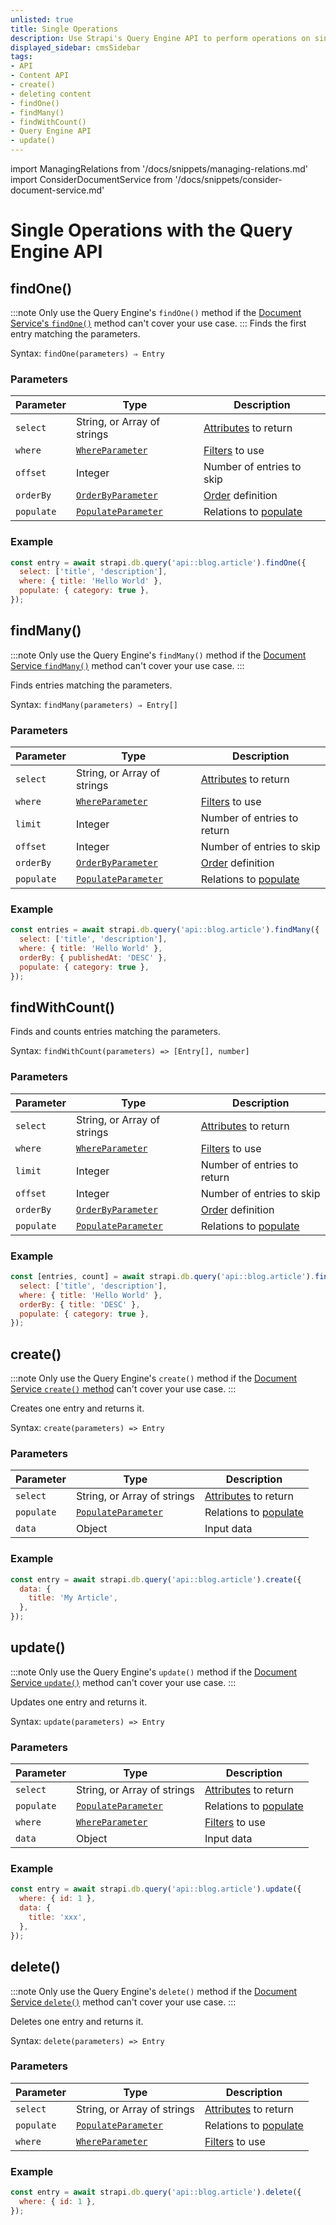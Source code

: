 ```yaml
---
unlisted: true
title: Single Operations
description: Use Strapi's Query Engine API to perform operations on single entries.
displayed_sidebar: cmsSidebar
tags:
- API
- Content API
- create()
- deleting content
- findOne()
- findMany()
- findWithCount()
- Query Engine API
- update()
---
```


import ManagingRelations from '/docs/snippets/managing-relations.md'
import ConsiderDocumentService from '/docs/snippets/consider-document-service.md'

# Single Operations with the Query Engine API

<ConsiderDocumentService />

## findOne()

:::note
 Only use the Query Engine's `findOne()` method if the [Document Service's `findOne()`](/cms/api/document-service#findone) method can't cover your use case.
:::
Finds the first entry matching the parameters.

Syntax: `findOne(parameters) ⇒ Entry`

### Parameters

| Parameter  | Type   | Description   |
| ---------- | -------------- | --------- |
| `select`   | String, or Array of strings | [Attributes](/cms/backend-customization/models#model-attributes) to return |
| `where`    | [`WhereParameter`](/cms/api/query-engine/filtering/) | [Filters](/cms/api/query-engine/filtering/) to use   |
| `offset`   | Integer   | Number of entries to skip   |
| `orderBy`  | [`OrderByParameter`](/cms/api/query-engine/order-pagination/) | [Order](/cms/api/query-engine/order-pagination/) definition |
| `populate` | [`PopulateParameter`](/cms/api/query-engine/populating/) | Relations to [populate](/cms/api/query-engine/populating/) |

### Example

```js
const entry = await strapi.db.query('api::blog.article').findOne({
  select: ['title', 'description'],
  where: { title: 'Hello World' },
  populate: { category: true },
});
```

## findMany()

:::note
 Only use the Query Engine's `findMany()` method if the [Document Service `findMany()`](/cms/api/document-service#findmany) method can't cover your use case.
:::

Finds entries matching the parameters.

Syntax: `findMany(parameters) ⇒ Entry[]`

### Parameters

| Parameter | Type                           | Description                                |
| --------- | ------------------------------ | ------------------------------------------ |
| `select`   | String, or Array of strings | [Attributes](/cms/backend-customization/models#model-attributes) to return |
| `where`    | [`WhereParameter`](/cms/api/query-engine/filtering/)  | [Filters](/cms/api/query-engine/filtering/) to use |
| `limit`   | Integer  | Number of entries to return  |
| `offset`   | Integer  | Number of entries to skip |
| `orderBy`  | [`OrderByParameter`](/cms/api/query-engine/order-pagination/) | [Order](/cms/api/query-engine/order-pagination/) definition |
| `populate` | [`PopulateParameter`](/cms/api/query-engine/populating/)      | Relations to [populate](/cms/api/query-engine/populating/) |

### Example

```js
const entries = await strapi.db.query('api::blog.article').findMany({
  select: ['title', 'description'],
  where: { title: 'Hello World' },
  orderBy: { publishedAt: 'DESC' },
  populate: { category: true },
});
```

## findWithCount()

Finds and counts entries matching the parameters.

Syntax: `findWithCount(parameters) => [Entry[], number]`

### Parameters

| Parameter | Type                           | Description                                |
| --------- | ------------------------------ | ------------------------------------------ |
| `select`   | String, or Array of strings | [Attributes](/cms/backend-customization/models#model-attributes) to return |
| `where`    | [`WhereParameter`](/cms/api/query-engine/filtering/)          | [Filters](/cms/api/query-engine/filtering/) to use |
| `limit`     | Integer    | Number of entries to return    |
| `offset`   | Integer  | Number of entries to skip  |
| `orderBy`  | [`OrderByParameter`](/cms/api/query-engine/order-pagination/) | [Order](/cms/api/query-engine/order-pagination/) definition |
| `populate` | [`PopulateParameter`](/cms/api/query-engine/populating/)      | Relations to [populate](/cms/api/query-engine/populating/) |

### Example

```js
const [entries, count] = await strapi.db.query('api::blog.article').findWithCount({
  select: ['title', 'description'],
  where: { title: 'Hello World' },
  orderBy: { title: 'DESC' },
  populate: { category: true },
});
```

## create()

:::note
 Only use the Query Engine's `create()` method if the [Document Service `create()` method](/cms/api/document-service#create) can't cover your use case.
:::

Creates one entry and returns it.

Syntax: `create(parameters) => Entry`

### Parameters

| Parameter | Type                           | Description                                |
| --------- | ------------------------------ | ------------------------------------------ |
| `select`   | String, or Array of strings | [Attributes](/cms/backend-customization/models#model-attributes) to return |
| `populate` | [`PopulateParameter`](/cms/api/query-engine/populating/)  | Relations to [populate](/cms/api/query-engine/populating/) |
| `data`  | Object   | Input data  |

### Example

```js
const entry = await strapi.db.query('api::blog.article').create({
  data: {
    title: 'My Article',
  },
});
```

<ManagingRelations components={props.components} />

## update()

:::note
 Only use the Query Engine's `update()` method if the [Document Service `update()`](/cms/api/document-service#update) method can't cover your use case.
:::

Updates one entry and returns it.

Syntax: `update(parameters) => Entry`

### Parameters

| Parameter | Type                           | Description                                |
| --------- | ------------------------------ | ------------------------------------------ |
| `select`   | String, or Array of strings | [Attributes](/cms/backend-customization/models#model-attributes) to return |
| `populate` | [`PopulateParameter`](/cms/api/query-engine/populating/)      | Relations to [populate](/cms/api/query-engine/populating/)
| `where`    | [`WhereParameter`](/cms/api/query-engine/filtering/)          | [Filters](/cms/api/query-engine/filtering/) to use  |
| `data`  | Object     | Input data   |

### Example

```js
const entry = await strapi.db.query('api::blog.article').update({
  where: { id: 1 },
  data: {
    title: 'xxx',
  },
});
```

<ManagingRelations components={props.components} />

## delete()

:::note
 Only use the Query Engine's `delete()` method if the [Document Service `delete()`](/cms/api/document-service#delete) method can't cover your use case.
:::

Deletes one entry and returns it.

Syntax: `delete(parameters) => Entry`

### Parameters

| Parameter | Type                           | Description                                |
| --------- | ------------------------------ | ------------------------------------------ |
| `select`   | String, or Array of strings | [Attributes](/cms/backend-customization/models#model-attributes) to return |
| `populate` | [`PopulateParameter`](/cms/api/query-engine/populating/)      | Relations to [populate](/cms/api/query-engine/populating/)
| `where`    | [`WhereParameter`](/cms/api/query-engine/filtering/)          | [Filters](/cms/api/query-engine/filtering/) to use    |

### Example

```js
const entry = await strapi.db.query('api::blog.article').delete({
  where: { id: 1 },
});
```
